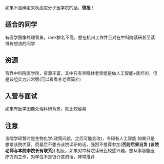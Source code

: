 如果不是确定来杭高院分子医学院的话，**慎报**！
## 适合的同学
有医学图像处理背景，rank排名不高，想在杭州工作并且对在中科院读研甚至读博有想法的同学
## 资源
背靠中科院医学所，资源丰富，其中只有李晓林老师组是做人工智能+医疗的，但是该组实力非常强(可以看看李老师简介)
## 入营与面试
如果有医学图像处理科研背景，就比较容易
## 注意
该院学硕暂时是生物化学(政策问题，之后可能会改)，专硕有人工智能
如果只是想拿该院优营，而最后不想去该院读研的话，强烈不推荐参加(**否则后果自负 (该院老师与本院李院长有联系)**)
相反，如果对中科院读研比较感兴趣，想从事智能医疗方向工作，对学位不是很介意的话，非常推荐
